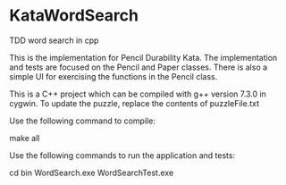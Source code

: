 # KataWordSearch
TDD word search in cpp


This is the implementation for Pencil Durability Kata.  The implementation and tests are focused on the Pencil and Paper classes.  There is also a simple UI for exercising the functions in the Pencil class.

This is a C++ project which can be compiled with g++ version 7.3.0 in cygwin. To update the puzzle, replace the contents of puzzleFile.txt 

Use the following command to compile:

make all

Use the following commands to run the application and tests:

cd bin
WordSearch.exe
WordSearchTest.exe

